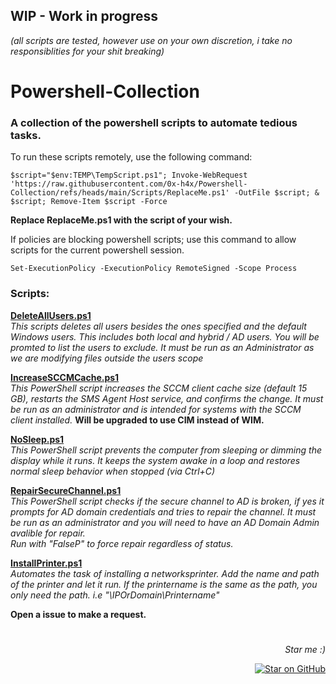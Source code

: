## WIP - Work in progress
*(all scripts are tested, however use on your own discretion, i take no responsiblities for your shit breaking)*

# Powershell-Collection
### A collection of the powershell scripts to automate tedious tasks.



To run these scripts remotely, use the following command:

```
$script="$env:TEMP\TempScript.ps1"; Invoke-WebRequest 'https://raw.githubusercontent.com/0x-h4x/Powershell-Collection/refs/heads/main/Scripts/ReplaceMe.ps1' -OutFile $script; & $script; Remove-Item $script -Force
```

**Replace ReplaceMe.ps1 with the script of your wish.**

If policies are blocking powershell scripts; use this command to allow scripts for the current powershell session.
```
Set-ExecutionPolicy -ExecutionPolicy RemoteSigned -Scope Process
```


### Scripts:

[**DeleteAllUsers.ps1**](https://github.com/0x-h4x/Powershell-Collection/blob/main/Scripts/DeleteAllUsers.ps1)\
*This scripts deletes all users besides the ones specified and the default Windows users. This includes both local and hybrid / AD users.*
*You will be promted to list the users to exclude. It must be run as an Administrator as we are modifying files outside the users scope*

[**IncreaseSCCMCache.ps1**](https://github.com/0x-h4x/Powershell-Collection/blob/main/Scripts/IncreaseSCCMCache.ps1)\
*This PowerShell script increases the SCCM client cache size (default 15 GB), restarts the SMS Agent Host service, and confirms the change. It must be run as an administrator and is intended for systems with the SCCM client installed.*
**Will be upgraded to use CIM instead of WIM.**

[**NoSleep.ps1**](https://github.com/0x-h4x/Powershell-Collection/blob/main/Scripts/NoSleep.ps1)\
*This PowerShell script prevents the computer from sleeping or dimming the display while it runs. It keeps the system awake in a loop and restores normal sleep behavior when stopped (via Ctrl+C)*

[**RepairSecureChannel.ps1**](https://github.com/0x-h4x/Powershell-Collection/blob/main/Scripts/RepairSecureChannel.ps1)\
*This PowerShell script checks if the secure channel to AD is broken, if yes it prompts for AD domain credentials and tries to repair the channel. It must be run as an administrator and you will need to have an AD Domain Admin avalible for repair.\
Run with "FalseP" to force repair regardless of status.*

[**InstallPrinter.ps1**](https://github.com/0x-h4x/Powershell-Collection/blob/main/Scripts/InstallPrinter.ps1)\
*Automates the task of installing a networksprinter. Add the name and path of the printer and let it run. If the printername is the same as the path, you only need the path. i.e "\\IPOrDomain\Printername"*

**Open a issue to make a request.**

#

<div align="right">
  <p><em>Star me :)</em>
  <a href="https://github.com/0x-h4x/Powershell-Collection">
    </p> <img src="https://img.shields.io/github/stars/0x-h4x/Powershell-Collection?style=social" alt="Star on GitHub" />
  </a>
</div>


